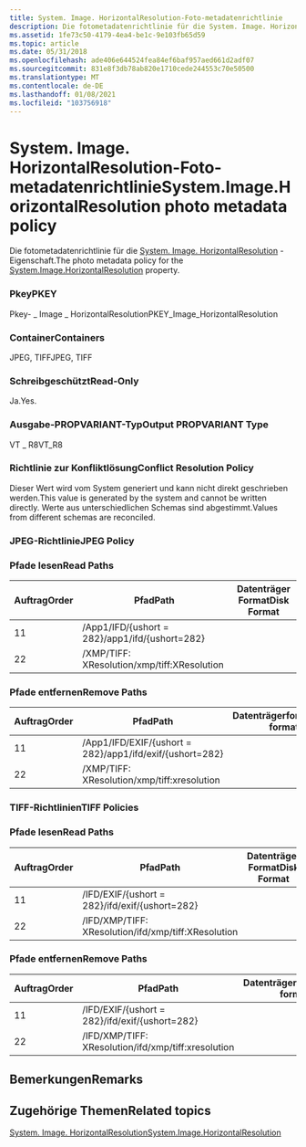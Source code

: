 ```yaml
---
title: System. Image. HorizontalResolution-Foto-metadatenrichtlinie
description: Die fotometadatenrichtlinie für die System. Image. HorizontalResolution-Eigenschaft.
ms.assetid: 1fe73c50-4179-4ea4-be1c-9e103fb65d59
ms.topic: article
ms.date: 05/31/2018
ms.openlocfilehash: ade406e644524fea84ef6baf957aed661d2adf07
ms.sourcegitcommit: 831e8f3db78ab820e1710cede244553c70e50500
ms.translationtype: MT
ms.contentlocale: de-DE
ms.lasthandoff: 01/08/2021
ms.locfileid: "103756918"
---
```

# <a name="systemimagehorizontalresolution-photo-metadata-policy"></a><span data-ttu-id="a6487-103">System. Image. HorizontalResolution-Foto-metadatenrichtlinie</span><span class="sxs-lookup"><span data-stu-id="a6487-103">System.Image.HorizontalResolution photo metadata policy</span></span>

<span data-ttu-id="a6487-104">Die fotometadatenrichtlinie für die [System. Image. HorizontalResolution](../properties/props-system-image-horizontalresolution.md) -Eigenschaft.</span><span class="sxs-lookup"><span data-stu-id="a6487-104">The photo metadata policy for the [System.Image.HorizontalResolution](../properties/props-system-image-horizontalresolution.md) property.</span></span>

### <a name="pkey"></a><span data-ttu-id="a6487-105">Pkey</span><span class="sxs-lookup"><span data-stu-id="a6487-105">PKEY</span></span>

<span data-ttu-id="a6487-106">Pkey- \_ Image \_ HorizontalResolution</span><span class="sxs-lookup"><span data-stu-id="a6487-106">PKEY\_Image\_HorizontalResolution</span></span>

### <a name="containers"></a><span data-ttu-id="a6487-107">Container</span><span class="sxs-lookup"><span data-stu-id="a6487-107">Containers</span></span>

<span data-ttu-id="a6487-108">JPEG, TIFF</span><span class="sxs-lookup"><span data-stu-id="a6487-108">JPEG, TIFF</span></span>

### <a name="read-only"></a><span data-ttu-id="a6487-109">Schreibgeschützt</span><span class="sxs-lookup"><span data-stu-id="a6487-109">Read-Only</span></span>

<span data-ttu-id="a6487-110">Ja.</span><span class="sxs-lookup"><span data-stu-id="a6487-110">Yes.</span></span>

### <a name="output-propvariant-type"></a><span data-ttu-id="a6487-111">Ausgabe-PROPVARIANT-Typ</span><span class="sxs-lookup"><span data-stu-id="a6487-111">Output PROPVARIANT Type</span></span>

<span data-ttu-id="a6487-112">VT \_ R8</span><span class="sxs-lookup"><span data-stu-id="a6487-112">VT\_R8</span></span>

### <a name="conflict-resolution-policy"></a><span data-ttu-id="a6487-113">Richtlinie zur Konfliktlösung</span><span class="sxs-lookup"><span data-stu-id="a6487-113">Conflict Resolution Policy</span></span>

<span data-ttu-id="a6487-114">Dieser Wert wird vom System generiert und kann nicht direkt geschrieben werden.</span><span class="sxs-lookup"><span data-stu-id="a6487-114">This value is generated by the system and cannot be written directly.</span></span> <span data-ttu-id="a6487-115">Werte aus unterschiedlichen Schemas sind abgestimmt.</span><span class="sxs-lookup"><span data-stu-id="a6487-115">Values from different schemas are reconciled.</span></span>

### <a name="jpeg-policy"></a><span data-ttu-id="a6487-116">JPEG-Richtlinie</span><span class="sxs-lookup"><span data-stu-id="a6487-116">JPEG Policy</span></span>

### <a name="read-paths"></a><span data-ttu-id="a6487-117">Pfade lesen</span><span class="sxs-lookup"><span data-stu-id="a6487-117">Read Paths</span></span>



| <span data-ttu-id="a6487-118">Auftrag</span><span class="sxs-lookup"><span data-stu-id="a6487-118">Order</span></span> | <span data-ttu-id="a6487-119">Pfad</span><span class="sxs-lookup"><span data-stu-id="a6487-119">Path</span></span>                   | <span data-ttu-id="a6487-120">Datenträger Format</span><span class="sxs-lookup"><span data-stu-id="a6487-120">Disk Format</span></span> |
|-------|------------------------|-------------|
| <span data-ttu-id="a6487-121">1</span><span class="sxs-lookup"><span data-stu-id="a6487-121">1</span></span>     | <span data-ttu-id="a6487-122">/App1/IFD/{ushort = 282}</span><span class="sxs-lookup"><span data-stu-id="a6487-122">/app1/ifd/{ushort=282}</span></span> |             |
| <span data-ttu-id="a6487-123">2</span><span class="sxs-lookup"><span data-stu-id="a6487-123">2</span></span>     | <span data-ttu-id="a6487-124">/XMP/TIFF: XResolution</span><span class="sxs-lookup"><span data-stu-id="a6487-124">/xmp/tiff:XResolution</span></span>  |             |



 

### <a name="remove-paths"></a><span data-ttu-id="a6487-125">Pfade entfernen</span><span class="sxs-lookup"><span data-stu-id="a6487-125">Remove Paths</span></span>



| <span data-ttu-id="a6487-126">Auftrag</span><span class="sxs-lookup"><span data-stu-id="a6487-126">Order</span></span> | <span data-ttu-id="a6487-127">Pfad</span><span class="sxs-lookup"><span data-stu-id="a6487-127">Path</span></span>                        | <span data-ttu-id="a6487-128">Datenträgerformat</span><span class="sxs-lookup"><span data-stu-id="a6487-128">Disk format</span></span> |
|-------|-----------------------------|-------------|
| <span data-ttu-id="a6487-129">1</span><span class="sxs-lookup"><span data-stu-id="a6487-129">1</span></span>     | <span data-ttu-id="a6487-130">/App1/IFD/EXIF/{ushort = 282}</span><span class="sxs-lookup"><span data-stu-id="a6487-130">/app1/ifd/exif/{ushort=282}</span></span> |             |
| <span data-ttu-id="a6487-131">2</span><span class="sxs-lookup"><span data-stu-id="a6487-131">2</span></span>     | <span data-ttu-id="a6487-132">/XMP/TIFF: XResolution</span><span class="sxs-lookup"><span data-stu-id="a6487-132">/xmp/tiff:xresolution</span></span>       |             |



 

### <a name="tiff-policies"></a><span data-ttu-id="a6487-133">TIFF-Richtlinien</span><span class="sxs-lookup"><span data-stu-id="a6487-133">TIFF Policies</span></span>

### <a name="read-paths"></a><span data-ttu-id="a6487-134">Pfade lesen</span><span class="sxs-lookup"><span data-stu-id="a6487-134">Read Paths</span></span>



| <span data-ttu-id="a6487-135">Auftrag</span><span class="sxs-lookup"><span data-stu-id="a6487-135">Order</span></span> | <span data-ttu-id="a6487-136">Pfad</span><span class="sxs-lookup"><span data-stu-id="a6487-136">Path</span></span>                      | <span data-ttu-id="a6487-137">Datenträger Format</span><span class="sxs-lookup"><span data-stu-id="a6487-137">Disk Format</span></span> |
|-------|---------------------------|-------------|
| <span data-ttu-id="a6487-138">1</span><span class="sxs-lookup"><span data-stu-id="a6487-138">1</span></span>     | <span data-ttu-id="a6487-139">/IFD/EXIF/{ushort = 282}</span><span class="sxs-lookup"><span data-stu-id="a6487-139">/ifd/exif/{ushort=282}</span></span>    |             |
| <span data-ttu-id="a6487-140">2</span><span class="sxs-lookup"><span data-stu-id="a6487-140">2</span></span>     | <span data-ttu-id="a6487-141">/IFD/XMP/TIFF: XResolution</span><span class="sxs-lookup"><span data-stu-id="a6487-141">/ifd/xmp/tiff:XResolution</span></span> |             |



 

### <a name="remove-paths"></a><span data-ttu-id="a6487-142">Pfade entfernen</span><span class="sxs-lookup"><span data-stu-id="a6487-142">Remove Paths</span></span>



| <span data-ttu-id="a6487-143">Auftrag</span><span class="sxs-lookup"><span data-stu-id="a6487-143">Order</span></span> | <span data-ttu-id="a6487-144">Pfad</span><span class="sxs-lookup"><span data-stu-id="a6487-144">Path</span></span>                      | <span data-ttu-id="a6487-145">Datenträgerformat</span><span class="sxs-lookup"><span data-stu-id="a6487-145">Disk format</span></span> |
|-------|---------------------------|-------------|
| <span data-ttu-id="a6487-146">1</span><span class="sxs-lookup"><span data-stu-id="a6487-146">1</span></span>     | <span data-ttu-id="a6487-147">/IFD/EXIF/{ushort = 282}</span><span class="sxs-lookup"><span data-stu-id="a6487-147">/ifd/exif/{ushort=282}</span></span>    |             |
| <span data-ttu-id="a6487-148">2</span><span class="sxs-lookup"><span data-stu-id="a6487-148">2</span></span>     | <span data-ttu-id="a6487-149">/IFD/XMP/TIFF: XResolution</span><span class="sxs-lookup"><span data-stu-id="a6487-149">/ifd/xmp/tiff:xresolution</span></span> |             |



 

## <a name="remarks"></a><span data-ttu-id="a6487-150">Bemerkungen</span><span class="sxs-lookup"><span data-stu-id="a6487-150">Remarks</span></span>

## <a name="related-topics"></a><span data-ttu-id="a6487-151">Zugehörige Themen</span><span class="sxs-lookup"><span data-stu-id="a6487-151">Related topics</span></span>

<dl> <dt>

[<span data-ttu-id="a6487-152">System. Image. HorizontalResolution</span><span class="sxs-lookup"><span data-stu-id="a6487-152">System.Image.HorizontalResolution</span></span>](../properties/props-system-image-horizontalresolution.md)
</dt> </dl>

 

 
